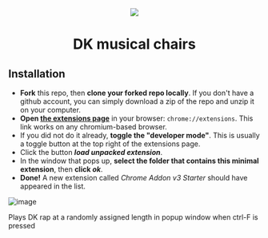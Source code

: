 <div align="center">
    <img src="https://i.ytimg.com/vi/wXM3PIv4wLQ/maxresdefault.jpg"/>
    <h1>DK musical chairs</h1>
    
</div>




## Installation
- **Fork** this repo, then **clone your forked repo locally**. If you don't have a github account, you can simply download a zip of the repo and unzip it on your computer.
- **Open [the extensions page](chrome://extensions)** in your browser: `chrome://extensions`. This link works on any chromium-based browser.
- If you did not do it already, **toggle the "developer mode"**. This is usually a toggle button at the top right of the extensions page.
- Click the button **_load unpacked extension_**.
- In the window that pops up, **select the folder that contains this minimal extension**, then **click _ok_**.
- **Done!** A new extension called _Chrome Addon v3 Starter_ should have appeared in the list.


![image](https://user-images.githubusercontent.com/26943671/213894584-98bec824-0db9-4144-a80f-a4e0e2bfc53a.png)

Plays DK rap at a randomly assigned length in popup window when ctrl-F is pressed  

